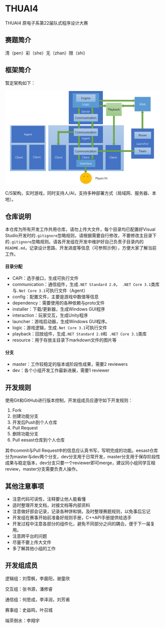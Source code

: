 # THUAI4
THUAI4 原电子系第22届队式程序设计大赛

## 赛题简介

清（pen）彩（she）无（zhan）限（shi）

## 框架简介

暂定架构如下：

![](./resource/Architecture.png)

C/S架构，实时游戏，同时支持人/AI，支持多种部署方式（局域网、服务器、本地）。

## 仓库说明

本仓库为所有开发工作共用仓库，请勿上传大文件，每个目录均已配置好Visual Studio开发时的`.gitignore`忽略规则，请根据需要自行修改，不要修改主目录下的`.gitignore`忽略规则。请各开发组在开发中维护好自己负责子目录内的`README.md`，记录设计思路、开发进度等信息（可参照示例），方便大家了解当前工作。

#### 目录分配

- CAPI：选手接口，生成可执行文件
- communication：通信组件，生成`.NET Standard 2.0`，` .NET Core 3.1`类库与`.Net Core 3.1`可执行文件（Agent）
- config：配置文件，主要是游戏中数值等信息
- dependency：需要使用的各种依赖与proto文件
- installer：下载/更新器，生成Windows GUI程序
- interaction：玩家交互，生成Unity程序
- launcher：游戏启动器，生成Windows GUI程序。
- logic：游戏逻辑，生成`.Net Core 3.1`可执行文件
- playback：回放组件，生成`.NET Standard 2.0`和` .NET Core 3.1`类库
- resource：用于存放主目录下markdown文件的图片等

#### 分支

- master：工作较稳定的版本或阶段性成果，需要2 reviewers
- dev：各个小组开发工作最新进展，需要1 reviewer

## 开发规则

使用Git和GitHub进行版本控制，开发组成员应遵守如下开发规则：

1. Fork
2. 创建功能分支
3. 开发后Push到个人仓库
4. Pull Request
5. 删除功能分支
6. Pull eesast仓库到个人仓库

其中commit与Pull Request中的信息应认真书写，写明完成的功能。eesast仓库分为master与dev两个分支，dev分支用于日常开发，master分支用于保存阶段性成果与稳定版本，dev分支只要一个reviewer即可merge，建议同小组同学互相review，master分支需要负责人操作。

## 其他注意事项
- 注意代码可读性，注释要让他人能看懂
- 适时整理开发文档，对接文档等内部资料
- 注意做好部会记录，记录各种饼和锅，及时整理赛题规则，以免事后忘记
- 开发组在赛事开始前准备好规则手册，C++API手册提供给选手
- 开发过程中注意各部分的组件化，避免不同部分之间的耦合。便于下一届复用。
- 注意跨平台的问题
- 尽量不要上传大文件
- 多了解其他小组的工作

## 开发组成员

逻辑组：刘雪枫，李晨阳，谢童欣

交互组：张书源，潘修睿

通信组：何思成，李泽润，刘芳甫

赛事组：史益鸣，叶召城

端茶倒水：李翔宇
